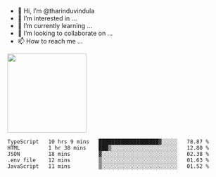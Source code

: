 - 👋 Hi, I’m @tharinduvindula
- 👀 I’m interested in ...
- 🌱 I’m currently learning ...
- 💞️ I’m looking to collaborate on ...
- 📫 How to reach me ...

<!---
tharinduvindula/tharinduvindula is a ✨ special ✨ repository because its `README.md` (this file) appears on your GitHub profile.
You can click the Preview link to take a look at your changes.
--->

<img height="180em" src="https://github-readme-stats.vercel.app/api?username=tharinduvindula&show_icons=true&hide_border=false&&count_private=true&include_all_commits=true" />


<!--START_SECTION:waka-->
```text
TypeScript   10 hrs 9 mins   ███████████████████▓░░░░░   78.87 % 
HTML         1 hr 38 mins    ███▒░░░░░░░░░░░░░░░░░░░░░   12.80 % 
JSON         18 mins         ▓░░░░░░░░░░░░░░░░░░░░░░░░   02.38 % 
.env file    12 mins         ▒░░░░░░░░░░░░░░░░░░░░░░░░   01.63 % 
JavaScript   11 mins         ▒░░░░░░░░░░░░░░░░░░░░░░░░   01.52 % 
```
<!--END_SECTION:waka-->
